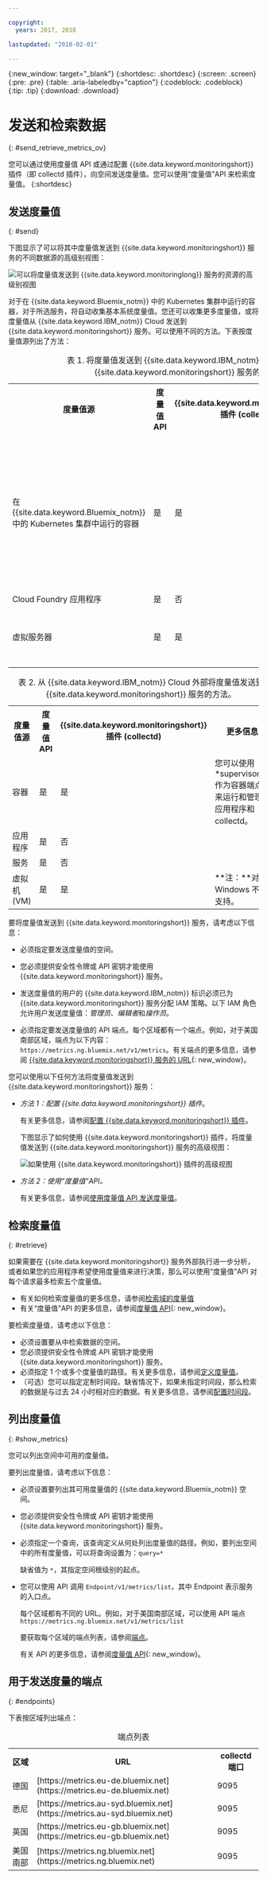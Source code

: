 ```yaml
---

copyright:
  years: 2017, 2018

lastupdated: "2018-02-01"

---
```


{:new_window: target="_blank"}
{:shortdesc: .shortdesc}
{:screen: .screen}
{:pre: .pre}
{:table: .aria-labeledby="caption"}
{:codeblock: .codeblock}
{:tip: .tip}
{:download: .download}


# 发送和检索数据
{: #send_retrieve_metrics_ov}

您可以通过使用度量值 API 或通过配置 {{site.data.keyword.monitoringshort}} 插件（即 collectd 插件），向空间发送度量值。您可以使用“度量值”API 来检索度量值。
{:shortdesc}


		
## 发送度量值
{: #send}

下图显示了可以将其中度量值发送到 {{site.data.keyword.monitoringshort}} 服务的不同数据源的高级别视图：

![可以将度量值发送到 {{site.data.keyword.monitoringlong}} 服务的资源的高级别视图](images/monitoring_ov_f1.gif)

对于在 {{site.data.keyword.Bluemix_notm}} 中的 Kubernetes 集群中运行的容器，对于所选服务，将自动收集基本系统度量值。您还可以收集更多度量值，或将度量值从 {{site.data.keyword.IBM_notm}} Cloud 发送到 {{site.data.keyword.monitoringshort}} 服务。可以使用不同的方法。下表按度量值源列出了方法：

<table>
  <caption>表 1. 将度量值发送到 {{site.data.keyword.IBM_notm}} Cloud 资源的 {{site.data.keyword.monitoringshort}} 服务的方法。</caption>
  <tr>
    <th>度量值源</th>
	<th>度量值 API</th>
    <th>{{site.data.keyword.monitoringshort}} 插件 (collectd)</th>	
	<th>更多信息</th>
  </tr>
  <tr>
    <td>在 {{site.data.keyword.Bluemix_notm}} 中的 Kubernetes 集群中运行的容器</td>
	<td>是</td>
	<td>是</td>
	<td>自动收集基本系统度量值。您可以显式方式安装 collectd，并发送缺省情况下未提供的高级或定制度量值。</td>
  </tr>
  <tr>
    <td>Cloud Foundry 应用程序</td>
	<td>是</td>
	<td>否</td>
	<td></td>
  </tr>
  <tr>
    <td>虚拟服务器</td>
	<td>是</td>
	<td>是</td>
	<td>**注：**对于 Windows 不受支持。</td>
  </tr>
</table>

<table>
  <caption>表 2. 从 {{site.data.keyword.IBM_notm}} Cloud 外部将度量值发送到 {{site.data.keyword.monitoringshort}} 服务的方法。</caption>
  <tr>
    <th>度量值源</th>
	<th>度量值 API</th>
    <th>{{site.data.keyword.monitoringshort}} 插件 (collectd)</th>	
	<th>更多信息</th>
  </tr>
  <tr>
    <td>容器</td>
	<td>是</td>
	<td>是</td>
	<td>您可以使用 *supervisord* 作为容器端点来运行和管理应用程序和 collectd。</td>
  </tr>
  <tr>
    <td>应用程序</td>
	<td>是</td>
	<td>否</td>
	<td></td>
  </tr>
  <tr>
    <td>服务</td>
	<td>是</td>
	<td>否</td>
	<td></td>
  </tr>
  <tr>
    <td>虚拟机 (VM)</td>
	<td>是</td>
	<td>是</td>
	<td>**注：**对于 Windows 不受支持。</td>
  </tr>
</table>


要将度量值发送到 {{site.data.keyword.monitoringshort}} 服务，请考虑以下信息： 

* 必须指定要发送度量值的空间。

* 您必须提供安全性令牌或 API 密钥才能使用 {{site.data.keyword.monitoringshort}} 服务。 

* 发送度量值的用户的 {{site.data.keyword.IBM_notm}} 标识必须已为 {{site.data.keyword.monitoringshort}} 服务分配 IAM 策略。以下 IAM 角色允许用户发送度量值：*管理员*、*编辑者*和*操作员*。



* 必须指定要发送度量值的 API 端点。每个区域都有一个端点。例如，对于美国南部区域，端点为以下内容：`https://metrics.ng.bluemix.net/v1/metrics`。有关端点的更多信息，请参阅 [{{site.data.keyword.monitoringshort}} 服务的 URL](/docs/services/cloud-monitoring/monitoring_ov.html#region){: new_window}。


您可以使用以下任何方法将度量值发送到 {{site.data.keyword.monitoringshort}} 服务：

* *方法 1：配置 {{site.data.keyword.monitoringshort}} 插件*。

    有关更多信息，请参阅[配置 {{site.data.keyword.monitoringshort}} 插件](/docs/services/cloud-monitoring/send-metrics/conf_monitoring_plugin.html#conf_monitoring_plugin)。

    下图显示了如何使用 {{site.data.keyword.monitoringshort}} 插件，将度量值发送到 {{site.data.keyword.monitoringshort}} 服务的高级视图：

    ![如果使用 {{site.data.keyword.monitoringshort}} 插件的高级视图](images/monitoring_plugin_ov.png "如何使用 {{site.data.keyword.monitoringshort}} 插件的高级视图")

* *方法 2：使用“度量值”API。*

    有关更多信息，请参阅[使用度量值 API 发送度量值](/docs/services/cloud-monitoring/send-metrics/send_data_api.html#send_data_api)。


## 检索度量值
{: #retrieve}

如果需要在 {{site.data.keyword.monitoringshort}} 服务外部执行进一步分析，或者如果您的应用程序希望使用度量值来进行决策，那么可以使用“度量值”API 对每个请求最多检索五个度量值。 

* 有关如何检索度量值的更多信息，请参阅[检索域的度量值](/docs/services/cloud-monitoring/retrieve-metrics/retrieve_data_api.html#retrieve_data_api)
* 有关“度量值”API 的更多信息，请参阅[度量值 API](https://console.bluemix.net/apidocs/927-ibm-cloud-monitoring-rest-api?&language=node#introduction){: new_window}。

要检索度量值，请考虑以下信息： 

* 必须设置要从中检索数据的空间。 
* 您必须提供安全性令牌或 API 密钥才能使用 {{site.data.keyword.monitoringshort}} 服务。 
* 必须指定 1 个或多个度量值的路径。有关更多信息，请参阅[定义度量值](/docs/services/cloud-monitoring/retrieve-metrics/retrieve_data_api.html#metrics)。
* （可选）您可以指定定制时间段。缺省情况下，如果未指定时间段，那么检索的数据是与过去 24 小时相对应的数据。有关更多信息，请参阅[配置时间段](/docs/services/cloud-monitoring/retrieve-metrics/retrieve_data_api.html#time)。


## 列出度量值
{: #show_metrics}


您可以列出空间中可用的度量值。

要列出度量值，请考虑以下信息： 

* 必须设置要列出其可用度量值的 {{site.data.keyword.Bluemix_notm}} 空间。

* 您必须提供安全性令牌或 API 密钥才能使用 {{site.data.keyword.monitoringshort}} 服务。 

* 必须指定一个查询，该查询定义从何处列出度量值的路径。例如，要列出空间中的所有度量值，可以将查询设置为：`query=*` 

    缺省值为 `*`，其指定空间根级别的起点。
	
* 您可以使用 API 调用 `Endpoint/v1/metrics/list`，其中 Endpoint 表示服务的入口点。 

    每个区域都有不同的 URL。例如，对于美国南部区域，可以使用 API 端点 `https://metrics.ng.bluemix.net/v1/metrics/list` 

    要获取每个区域的端点列表，请参阅[端点](/docs/services/cloud-monitoring/send_retrieve_metrics_ov.html#endpoints)。

    有关 API 的更多信息，请参阅[度量值 API](https://console.bluemix.net/apidocs/927-ibm-cloud-monitoring-rest-api?&language=node#introduction){: new_window}。



## 用于发送度量的端点
{: #endpoints}

 下表按区域列出端点：
	
<table>
    <caption>端点列表</caption>
	<tr>
	  <th>区域</th>
	  <th>URL</th>
	  <th>collectd 端口</th>
	</tr>
	<tr>
	  <td>德国</td>
	  <td>[https://metrics.eu-de.bluemix.net](https://metrics.eu-de.bluemix.net)</td>
	  <td>9095</td>
	</tr>
	<tr>
	  <td>悉尼</td>
	  <td>[https://metrics.au-syd.bluemix.net](https://metrics.au-syd.bluemix.net)</td>
	  <td>9095</td>
	</tr>
	<tr>
	  <td>英国</td>
	  <td>[https://metrics.eu-gb.bluemix.net](https://metrics.eu-gb.bluemix.net)</td>
	  <td>9095</td>
	</tr>
	<tr>
	  <td>美国南部</td>
	  <td>[https://metrics.ng.bluemix.net](https://metrics.ng.bluemix.net)</td>
	  <td>9095</td>
	</tr>
</table>






 
